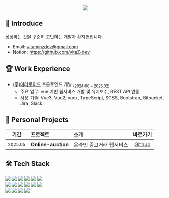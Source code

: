 <div align=center>
	<img src="https://capsule-render.vercel.app/api?type=waving&color=gradient&height=165&section=header" />
</div>

## 🌱 Introduce

<p>성장하는 것을 꾸준히 고민하는 개발자 황지현입니다.</p>

- Email: <a href=mailto:vitaminzdev@gmail.com>vitaminzdev@gmail.com</a>
- Notion: <a href=https://github.com/vitaZ-dev>https://github.com/vitaZ-dev</a>

## 🏆 Work Experience

- [(주)미러로이드](https://www.mirrorroid.co.kr/) 프론트엔드 개발 <sub>(2024.06 ~ 2025.02)</sub>
	- 주요 업무: vue 기반 웹서비스 개발 및 유지보수, REST API 연동
	- 사용 기술: Vue3, Vue2, vuex, TypeScript, SCSS, Bootstrap, Bitbucket, Jira, Slack
	<!-- 상세보기 링크 연결 -->

## 📝 Personal Projects

|기간|프로젝트|소개|바로가기|
|:-:|:-|:-|:-:|
|<sub>2025.05</sub> | **Online-auction** | 온라인 중고거래 웹서비스 | [Github](https://github.com/vitaZ-dev/online-auction) |

## 🛠️ Tech Stack

<div>
	<img src="https://img.shields.io/badge/Vue.js-4FC08D?style=for-the-badge&logo=Vue.js&logoColor=white">
	<img src="https://img.shields.io/badge/React-61DAFB?style=for-the-badge&logo=react&logoColor=white" />
	<img src="https://img.shields.io/badge/Javascript-F7DF1E?style=for-the-badge&logo=Javascript&logoColor=white">
	<img src="https://img.shields.io/badge/TypeScript-3178C6?style=for-the-badge&logo=TypeScript&logoColor=white" />
	<img src="https://img.shields.io/badge/React%20Query-FF4154?style=for-the-badge&logo=React Query&logoColor=white">
	<img src="https://img.shields.io/badge/Firebase-FFCA28?style=for-the-badge&logo=firebase&logoColor=fff"/>
	<br />
	<img src="https://img.shields.io/badge/Bootstrap-7952B3?style=for-the-badge&logo=bootstrap&logoColor=fff"/>
	<img src="https://img.shields.io/badge/StyledComponent-DB7093?style=for-the-badge&logo=styledcomponents&logoColor=white" />
	<img src="https://img.shields.io/badge/Sass-CC6699?style=for-the-badge&logo=Sass&logoColor=white" />
	<img src="https://img.shields.io/badge/CSS3-1572B6?style=for-the-badge&logo=CSS3&logoColor=white" />
	<img src="https://img.shields.io/badge/HTML5-E34F26?style=for-the-badge&logo=HTML5&logoColor=white" />
	<img src="https://img.shields.io/badge/jQuery-0769AD?style=for-the-badge&logo=jquery&logoColor=fff"/>
	<br />
	<img src="https://img.shields.io/badge/Git-F05032?style=for-the-badge&logo=Git&logoColor=white">
	<img src="https://img.shields.io/badge/Github-181717?style=for-the-badge&logo=Github&logoColor=white">
	<img src="https://img.shields.io/badge/Bitbucket-0052CC?style=for-the-badge&logo=Bitbucket&logoColor=white">
	<img src="https://img.shields.io/badge/Jira-0052CC?style=for-the-badge&logo=Jira&logoColor=white">
</div>
